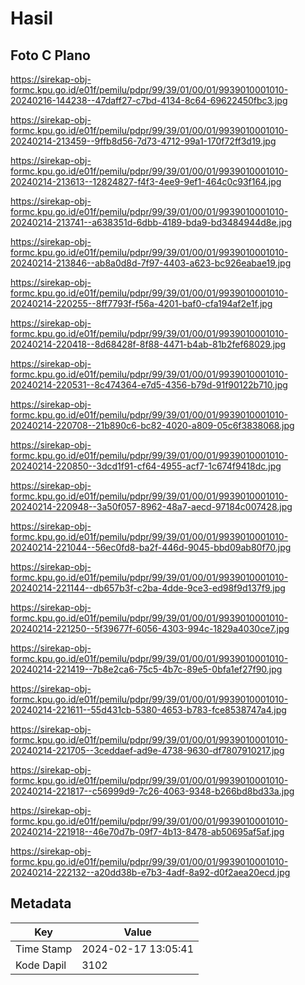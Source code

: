 # Hasil

## Foto C Plano

https://sirekap-obj-formc.kpu.go.id/e01f/pemilu/pdpr/99/39/01/00/01/9939010001010-20240216-144238--47daff27-c7bd-4134-8c64-69622450fbc3.jpg

https://sirekap-obj-formc.kpu.go.id/e01f/pemilu/pdpr/99/39/01/00/01/9939010001010-20240214-213459--9ffb8d56-7d73-4712-99a1-170f72ff3d19.jpg

https://sirekap-obj-formc.kpu.go.id/e01f/pemilu/pdpr/99/39/01/00/01/9939010001010-20240214-213613--12824827-f4f3-4ee9-9ef1-464c0c93f164.jpg

https://sirekap-obj-formc.kpu.go.id/e01f/pemilu/pdpr/99/39/01/00/01/9939010001010-20240214-213741--a638351d-6dbb-4189-bda9-bd3484944d8e.jpg

https://sirekap-obj-formc.kpu.go.id/e01f/pemilu/pdpr/99/39/01/00/01/9939010001010-20240214-213846--ab8a0d8d-7f97-4403-a623-bc926eabae19.jpg

https://sirekap-obj-formc.kpu.go.id/e01f/pemilu/pdpr/99/39/01/00/01/9939010001010-20240214-220255--8ff7793f-f56a-4201-baf0-cfa194af2e1f.jpg

https://sirekap-obj-formc.kpu.go.id/e01f/pemilu/pdpr/99/39/01/00/01/9939010001010-20240214-220418--8d68428f-8f88-4471-b4ab-81b2fef68029.jpg

https://sirekap-obj-formc.kpu.go.id/e01f/pemilu/pdpr/99/39/01/00/01/9939010001010-20240214-220531--8c474364-e7d5-4356-b79d-91f90122b710.jpg

https://sirekap-obj-formc.kpu.go.id/e01f/pemilu/pdpr/99/39/01/00/01/9939010001010-20240214-220708--21b890c6-bc82-4020-a809-05c6f3838068.jpg

https://sirekap-obj-formc.kpu.go.id/e01f/pemilu/pdpr/99/39/01/00/01/9939010001010-20240214-220850--3dcd1f91-cf64-4955-acf7-1c674f9418dc.jpg

https://sirekap-obj-formc.kpu.go.id/e01f/pemilu/pdpr/99/39/01/00/01/9939010001010-20240214-220948--3a50f057-8962-48a7-aecd-97184c007428.jpg

https://sirekap-obj-formc.kpu.go.id/e01f/pemilu/pdpr/99/39/01/00/01/9939010001010-20240214-221044--56ec0fd8-ba2f-446d-9045-bbd09ab80f70.jpg

https://sirekap-obj-formc.kpu.go.id/e01f/pemilu/pdpr/99/39/01/00/01/9939010001010-20240214-221144--db657b3f-c2ba-4dde-9ce3-ed98f9d137f9.jpg

https://sirekap-obj-formc.kpu.go.id/e01f/pemilu/pdpr/99/39/01/00/01/9939010001010-20240214-221250--5f39677f-6056-4303-994c-1829a4030ce7.jpg

https://sirekap-obj-formc.kpu.go.id/e01f/pemilu/pdpr/99/39/01/00/01/9939010001010-20240214-221419--7b8e2ca6-75c5-4b7c-89e5-0bfa1ef27f90.jpg

https://sirekap-obj-formc.kpu.go.id/e01f/pemilu/pdpr/99/39/01/00/01/9939010001010-20240214-221611--55d431cb-5380-4653-b783-fce8538747a4.jpg

https://sirekap-obj-formc.kpu.go.id/e01f/pemilu/pdpr/99/39/01/00/01/9939010001010-20240214-221705--3ceddaef-ad9e-4738-9630-df7807910217.jpg

https://sirekap-obj-formc.kpu.go.id/e01f/pemilu/pdpr/99/39/01/00/01/9939010001010-20240214-221817--c56999d9-7c26-4063-9348-b266bd8bd33a.jpg

https://sirekap-obj-formc.kpu.go.id/e01f/pemilu/pdpr/99/39/01/00/01/9939010001010-20240214-221918--46e70d7b-09f7-4b13-8478-ab50695af5af.jpg

https://sirekap-obj-formc.kpu.go.id/e01f/pemilu/pdpr/99/39/01/00/01/9939010001010-20240214-222132--a20dd38b-e7b3-4adf-8a92-d0f2aea20ecd.jpg


## Metadata

| Key        | Value               |
| ---------- | ------------------- |
| Time Stamp | 2024-02-17 13:05:41 |
| Kode Dapil | 3102                |



